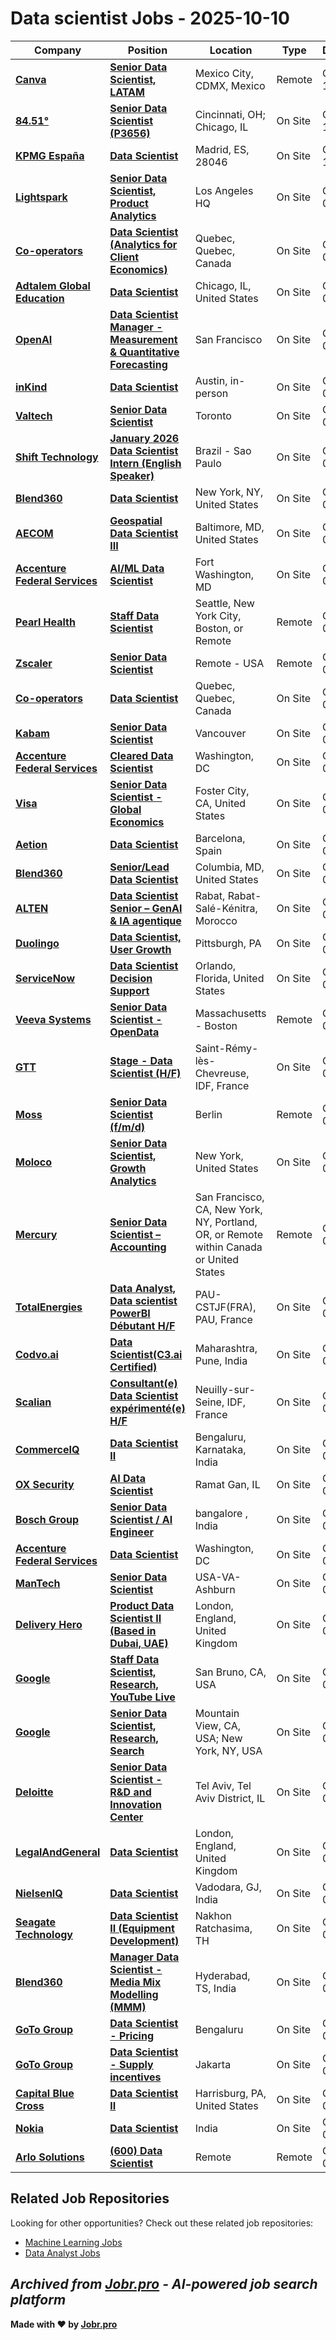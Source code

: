 # Data scientist Jobs - 2025-10-10

| Company | Position | Location | Type | Date |
| ------- | -------- | -------- | ---- | ------ |
| **[Canva](https://www.canva.com)** | **[Senior Data Scientist, LATAM](https://jobr.pro/job/29916835/senior-data-scientist-latam?utm_source=github&utm_medium=repo&utm_campaign=github-data-science-jobs)** | Mexico City, CDMX, Mexico | Remote | Oct 10 |
| **[84.51°](https://www.8451.com/)** | **[Senior Data Scientist (P3656)](https://jobr.pro/job/29908605/senior-data-scientist-p3656?utm_source=github&utm_medium=repo&utm_campaign=github-data-science-jobs)** | Cincinnati, OH; Chicago, IL | On Site | Oct 10 |
| **[KPMG España](https://www.kpmg.es)** | **[Data Scientist](https://jobr.pro/job/29925568/data-scientist?utm_source=github&utm_medium=repo&utm_campaign=github-data-science-jobs)** | Madrid, ES, 28046 | On Site | Oct 10 |
| **[Lightspark](https://www.lightspark.com/)** | **[Senior Data Scientist, Product Analytics](https://jobr.pro/job/29912203/senior-data-scientist-product-analytics?utm_source=github&utm_medium=repo&utm_campaign=github-data-science-jobs)** | Los Angeles HQ | On Site | Oct 09 |
| **[Co-operators](https://www.cooperators.ca/)** | **[Data Scientist (Analytics for Client Economics)](https://jobr.pro/job/29921978/data-scientist-analytics-for-client-economics?utm_source=github&utm_medium=repo&utm_campaign=github-data-science-jobs)** | Quebec, Quebec, Canada | On Site | Oct 09 |
| **[Adtalem Global Education](https://www.adtalem.com)** | **[Data Scientist](https://jobr.pro/job/29899929/data-scientist?utm_source=github&utm_medium=repo&utm_campaign=github-data-science-jobs)** | Chicago, IL, United States | On Site | Oct 09 |
| **[OpenAI](https://openai.com/)** | **[Data Scientist Manager - Measurement & Quantitative Forecasting](https://jobr.pro/job/29913736/data-scientist-manager-measurement-quantitative-forecasting?utm_source=github&utm_medium=repo&utm_campaign=github-data-science-jobs)** | San Francisco | On Site | Oct 09 |
| **[inKind](https://inkind.com/)** | **[Data Scientist](https://jobr.pro/job/29917302/data-scientist?utm_source=github&utm_medium=repo&utm_campaign=github-data-science-jobs)** | Austin, in-person | On Site | Oct 09 |
| **[Valtech](https://www.valtech.com/)** | **[Senior Data Scientist](https://jobr.pro/job/29913438/senior-data-scientist?utm_source=github&utm_medium=repo&utm_campaign=github-data-science-jobs)** | Toronto | On Site | Oct 09 |
| **[Shift Technology](https://www.shift-technology.com/)** | **[January 2026 Data Scientist Intern (English Speaker)](https://jobr.pro/job/29904471/january-2026-data-scientist-intern-english-speaker?utm_source=github&utm_medium=repo&utm_campaign=github-data-science-jobs)** | Brazil - Sao Paulo | On Site | Oct 09 |
| **[Blend360](https://blend360.com)** | **[Data Scientist](https://jobr.pro/job/29899935/data-scientist?utm_source=github&utm_medium=repo&utm_campaign=github-data-science-jobs)** | New York, NY, United States | On Site | Oct 09 |
| **[AECOM](https://www.aecom.com)** | **[Geospatial Data Scientist III](https://jobr.pro/job/29899939/geospatial-data-scientist-iii?utm_source=github&utm_medium=repo&utm_campaign=github-data-science-jobs)** | Baltimore, MD, United States | On Site | Oct 09 |
| **[Accenture Federal Services](https://www.accenture.com/)** | **[AI/ML Data Scientist](https://jobr.pro/job/29923914/aiml-data-scientist?utm_source=github&utm_medium=repo&utm_campaign=github-data-science-jobs)** | Fort Washington, MD | On Site | Oct 09 |
| **[Pearl Health](https://pearlhealth.com/)** | **[Staff Data Scientist](https://jobr.pro/job/29913991/staff-data-scientist?utm_source=github&utm_medium=repo&utm_campaign=github-data-science-jobs)** | Seattle, New York City, Boston, or Remote | Remote | Oct 09 |
| **[Zscaler](https://www.zscaler.com/careers)** | **[Senior Data Scientist](https://jobr.pro/job/29923849/senior-data-scientist?utm_source=github&utm_medium=repo&utm_campaign=github-data-science-jobs)** | Remote - USA | Remote | Oct 09 |
| **[Co-operators](https://www.cooperators.ca/)** | **[Data Scientist](https://jobr.pro/job/29921981/data-scientist?utm_source=github&utm_medium=repo&utm_campaign=github-data-science-jobs)** | Quebec, Quebec, Canada | On Site | Oct 09 |
| **[Kabam](https://kabam.com/)** | **[Senior Data Scientist](https://jobr.pro/job/29907110/senior-data-scientist?utm_source=github&utm_medium=repo&utm_campaign=github-data-science-jobs)** | Vancouver | On Site | Oct 09 |
| **[Accenture Federal Services](https://www.accenture.com/)** | **[Cleared Data Scientist](https://jobr.pro/job/29923918/cleared-data-scientist?utm_source=github&utm_medium=repo&utm_campaign=github-data-science-jobs)** | Washington, DC | On Site | Oct 09 |
| **[Visa](https://visa.com)** | **[Senior Data Scientist - Global Economics](https://jobr.pro/job/29899943/senior-data-scientist-global-economics?utm_source=github&utm_medium=repo&utm_campaign=github-data-science-jobs)** | Foster City, CA, United States | On Site | Oct 09 |
| **[Aetion](https://aetion.com/)** | **[Data Scientist](https://jobr.pro/job/29919940/data-scientist?utm_source=github&utm_medium=repo&utm_campaign=github-data-science-jobs)** | Barcelona, Spain | On Site | Oct 09 |
| **[Blend360](https://blend360.com)** | **[Senior/Lead Data Scientist](https://jobr.pro/job/29899945/seniorlead-data-scientist?utm_source=github&utm_medium=repo&utm_campaign=github-data-science-jobs)** | Columbia, MD, United States | On Site | Oct 09 |
| **[ALTEN](https://www.alten.com/)** | **[Data Scientist Senior – GenAI & IA agentique](https://jobr.pro/job/29899796/data-scientist-senior-genai-ia-agentique?utm_source=github&utm_medium=repo&utm_campaign=github-data-science-jobs)** | Rabat, Rabat-Salé-Kénitra, Morocco | On Site | Oct 09 |
| **[Duolingo](https://www.duolingo.com/)** | **[Data Scientist, User Growth](https://jobr.pro/job/29910843/data-scientist-user-growth?utm_source=github&utm_medium=repo&utm_campaign=github-data-science-jobs)** | Pittsburgh, PA | On Site | Oct 09 |
| **[ServiceNow](https://www.servicenow.com)** | **[Data Scientist Decision Support](https://jobr.pro/job/29899954/data-scientist-decision-support?utm_source=github&utm_medium=repo&utm_campaign=github-data-science-jobs)** | Orlando, Florida, United States | On Site | Oct 09 |
| **[Veeva Systems](https://www.veeva.com/)** | **[Senior Data Scientist - OpenData](https://jobr.pro/job/29904686/senior-data-scientist-opendata?utm_source=github&utm_medium=repo&utm_campaign=github-data-science-jobs)** | Massachusetts - Boston | Remote | Oct 09 |
| **[GTT](https://gtt.fr)** | **[Stage - Data Scientist (H/F)](https://jobr.pro/job/29899959/stage-data-scientist-hf?utm_source=github&utm_medium=repo&utm_campaign=github-data-science-jobs)** | Saint-Rémy-lès-Chevreuse, IDF, France | On Site | Oct 09 |
| **[Moss](https://www.getmoss.com)** | **[Senior Data Scientist (f/m/d)](https://jobr.pro/job/29915783/senior-data-scientist-fmd?utm_source=github&utm_medium=repo&utm_campaign=github-data-science-jobs)** | Berlin | Remote | Oct 09 |
| **[Moloco](https://www.moloco.com/)** | **[Senior Data Scientist, Growth Analytics](https://jobr.pro/job/29913045/senior-data-scientist-growth-analytics?utm_source=github&utm_medium=repo&utm_campaign=github-data-science-jobs)** | New York, United States | On Site | Oct 09 |
| **[Mercury](https://mercury.com/)** | **[Senior Data Scientist – Accounting](https://jobr.pro/job/29905136/senior-data-scientist-accounting?utm_source=github&utm_medium=repo&utm_campaign=github-data-science-jobs)** | San Francisco, CA, New York, NY, Portland, OR, or Remote within Canada or United States | Remote | Oct 09 |
| **[TotalEnergies](https://totalenergies.com/)** | **[Data Analyst, Data scientist PowerBI Débutant H/F](https://jobr.pro/job/29868305/data-analyst-data-scientist-powerbi-debutant-hf?utm_source=github&utm_medium=repo&utm_campaign=github-data-science-jobs)** | PAU-CSTJF(FRA), PAU, France | On Site | Oct 09 |
| **[Codvo.ai](https://www.codvo.ai/)** | **[Data Scientist(C3.ai Certified)](https://jobr.pro/job/29872765/data-scientistc3ai-certified?utm_source=github&utm_medium=repo&utm_campaign=github-data-science-jobs)** | Maharashtra, Pune, India | On Site | Oct 09 |
| **[Scalian](https://www.scalian.com)** | **[Consultant(e) Data Scientist expérimenté(e) H/F](https://jobr.pro/job/29899970/consultante-data-scientist-experimentee-hf?utm_source=github&utm_medium=repo&utm_campaign=github-data-science-jobs)** | Neuilly-sur-Seine, IDF, France | On Site | Oct 09 |
| **[CommerceIQ](https://commerceiq.ai/)** | **[Data Scientist II](https://jobr.pro/job/29913280/data-scientist-ii?utm_source=github&utm_medium=repo&utm_campaign=github-data-science-jobs)** | Bengaluru, Karnataka, India | On Site | Oct 09 |
| **[OX Security](https://www.ox.security/)** | **[AI Data Scientist](https://jobr.pro/job/29877225/ai-data-scientist?utm_source=github&utm_medium=repo&utm_campaign=github-data-science-jobs)** | Ramat Gan, IL | On Site | Oct 09 |
| **[Bosch Group](https://www.bosch.com)** | **[Senior Data Scientist / AI Engineer](https://jobr.pro/job/29899802/senior-data-scientist-ai-engineer?utm_source=github&utm_medium=repo&utm_campaign=github-data-science-jobs)** | bangalore , India | On Site | Oct 09 |
| **[Accenture Federal Services](https://www.accenture.com/)** | **[Data Scientist](https://jobr.pro/job/29923921/data-scientist?utm_source=github&utm_medium=repo&utm_campaign=github-data-science-jobs)** | Washington, DC | On Site | Oct 09 |
| **[ManTech](https://www.mantech.com/)** | **[Senior Data Scientist](https://jobr.pro/job/29861908/senior-data-scientist?utm_source=github&utm_medium=repo&utm_campaign=github-data-science-jobs)** | USA-VA-Ashburn | On Site | Oct 09 |
| **[Delivery Hero](https://www.deliveryhero.com)** | **[Product Data Scientist II (Based in Dubai, UAE)](https://jobr.pro/job/29862234/product-data-scientist-ii-based-in-dubai-uae?utm_source=github&utm_medium=repo&utm_campaign=github-data-science-jobs)** | London, England, United Kingdom | On Site | Oct 09 |
| **[Google](https://www.google.com/)** | **[Staff Data Scientist, Research, YouTube Live](https://jobr.pro/job/29856358/staff-data-scientist-research-youtube-live?utm_source=github&utm_medium=repo&utm_campaign=github-data-science-jobs)** | San Bruno, CA, USA | On Site | Oct 09 |
| **[Google](https://www.google.com/)** | **[Senior Data Scientist, Research, Search](https://jobr.pro/job/29856302/senior-data-scientist-research-search?utm_source=github&utm_medium=repo&utm_campaign=github-data-science-jobs)** | Mountain View, CA, USA; New York, NY, USA | On Site | Oct 09 |
| **[Deloitte](https://www2.deloitte.com/)** | **[Senior Data Scientist - R&D and Innovation Center](https://jobr.pro/job/29877344/senior-data-scientist-rd-and-innovation-center?utm_source=github&utm_medium=repo&utm_campaign=github-data-science-jobs)** | Tel Aviv, Tel Aviv District, IL | On Site | Oct 09 |
| **[LegalAndGeneral](https://www.legalandgeneral.com)** | **[Data Scientist](https://jobr.pro/job/29862246/data-scientist?utm_source=github&utm_medium=repo&utm_campaign=github-data-science-jobs)** | London, England, United Kingdom | On Site | Oct 09 |
| **[NielsenIQ](https://nielseniq.com)** | **[Data Scientist](https://jobr.pro/job/29862249/data-scientist?utm_source=github&utm_medium=repo&utm_campaign=github-data-science-jobs)** | Vadodara, GJ, India | On Site | Oct 09 |
| **[Seagate Technology](https://www.seagate.com/)** | **[Data Scientist II (Equipment Development)](https://jobr.pro/job/29847654/data-scientist-ii-equipment-development?utm_source=github&utm_medium=repo&utm_campaign=github-data-science-jobs)** | Nakhon Ratchasima, TH | On Site | Oct 09 |
| **[Blend360](https://blend360.com)** | **[Manager Data Scientist - Media Mix Modelling (MMM)](https://jobr.pro/job/29862259/manager-data-scientist-media-mix-modelling-mmm?utm_source=github&utm_medium=repo&utm_campaign=github-data-science-jobs)** | Hyderabad, TS, India | On Site | Oct 09 |
| **[GoTo Group](https://www.gotocompany.com/)** | **[Data Scientist - Pricing](https://jobr.pro/job/29911592/data-scientist-pricing?utm_source=github&utm_medium=repo&utm_campaign=github-data-science-jobs)** | Bengaluru | On Site | Oct 09 |
| **[GoTo Group](https://www.gotocompany.com/)** | **[Data Scientist - Supply incentives](https://jobr.pro/job/29911593/data-scientist-supply-incentives?utm_source=github&utm_medium=repo&utm_campaign=github-data-science-jobs)** | Jakarta | On Site | Oct 09 |
| **[Capital Blue Cross](https://www.capbluecross.com)** | **[Data Scientist II](https://jobr.pro/job/29916994/data-scientist-ii?utm_source=github&utm_medium=repo&utm_campaign=github-data-science-jobs)** | Harrisburg, PA, United States | On Site | Oct 09 |
| **[Nokia](https://www.nokia.com/)** | **[Data Scientist](https://jobr.pro/job/29861276/data-scientist?utm_source=github&utm_medium=repo&utm_campaign=github-data-science-jobs)** | India | On Site | Oct 09 |
| **[Arlo Solutions](https://arlo-solutions.com/)** | **[(600) Data Scientist](https://jobr.pro/job/29822617/600-data-scientist?utm_source=github&utm_medium=repo&utm_campaign=github-data-science-jobs)** | Remote | Remote | Oct 09 |

## Related Job Repositories

Looking for other opportunities? Check out these related job repositories:

- [Machine Learning Jobs](https://github.com/jobs-jobr-pro/Machine-Learning-Jobs)
- [Data Analyst Jobs](https://github.com/jobs-jobr-pro/Data-Analyst-Jobs)



*Archived from [Jobr.pro](https://jobr.pro?utm_source=github&utm_medium=repo&utm_campaign=github-data-science-jobs) - AI-powered job search platform*
---

**Made with ❤️ by [Jobr.pro](https://jobr.pro?utm_source=github&utm_medium=repo&utm_campaign=github-data-science-jobs)**